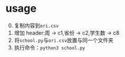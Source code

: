 
# usage

0. 复制内容到`ori.csv`
1. 增加 header:周 -> c1,省份 -> c2,学生数 -> c8
2. 将`school.py`与`ori.csv`放置与同一个文件夹
3. 执行命令：`python3 school.py`